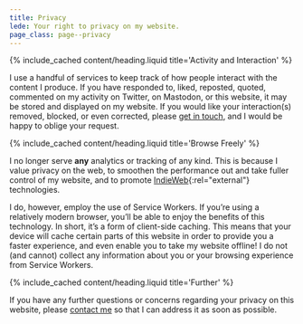 ```yaml
---
title: Privacy
lede: Your right to privacy on my website.
page_class: page--privacy
---
```


{% include_cached content/heading.liquid title='Activity and Interaction' %}

I use a handful of services to keep track of how people interact with the content I produce. If you have responded to, liked, reposted, quoted, commented on my activity on Twitter, on Mastodon, or this website, it may be stored and displayed on my website. If you would like your interaction(s) removed, blocked, or even corrected, please [get in touch](/contact), and I would be happy to oblige your request.


{% include_cached content/heading.liquid title='Browse Freely' %}

I no longer serve **any** analytics or tracking of any kind. This is because I value privacy on the web, to smoothen the performance out and take fuller control of my website, and to promote [IndieWeb](https://indieweb.org){:rel="external"} technologies.

I do, however, employ the use of Service Workers. If you’re using a relatively modern browser, you’ll be able to enjoy the benefits of this technology. In short, it’s a form of client-side caching. This means that your device will cache certain parts of this website in order to provide you a faster experience, and even enable you to take my website offline! I do not (and cannot) collect any information about you or your browsing experience from Service Workers.


{% include_cached content/heading.liquid title='Further' %}

If you have any further questions or concerns regarding your privacy on this website, please [contact me](/contact) so that I can address it as soon as possible.
